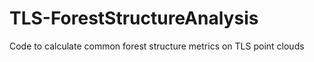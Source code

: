 # TLS-ForestStructureAnalysis
Code to calculate common forest structure metrics on TLS point clouds
